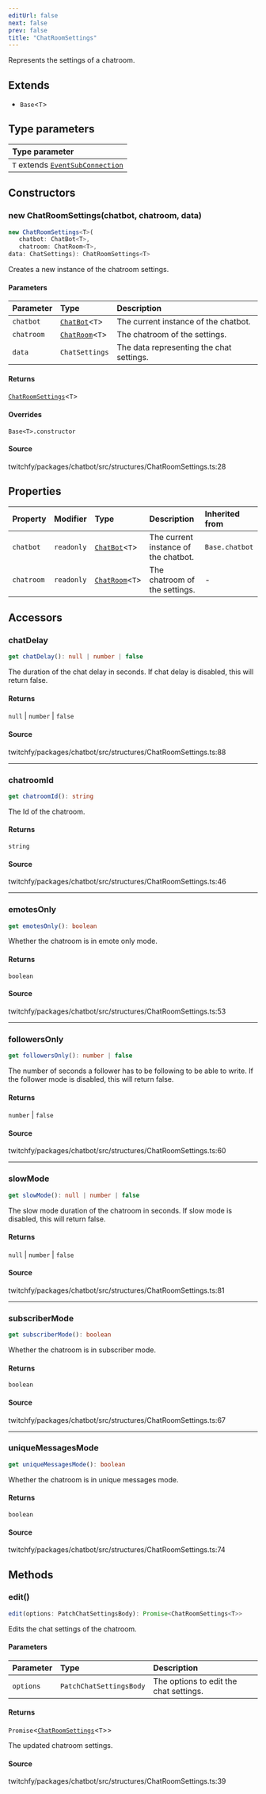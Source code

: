 ```yaml
---
editUrl: false
next: false
prev: false
title: "ChatRoomSettings"
---
```


Represents the settings of a chatroom.

## Extends

- `Base`\<`T`\>

## Type parameters

| Type parameter |
| :------ |
| `T` extends [`EventSubConnection`](/api/chatbot/enumerations/eventsubconnection/) |

## Constructors

### new ChatRoomSettings(chatbot, chatroom, data)

```ts
new ChatRoomSettings<T>(
   chatbot: ChatBot<T>, 
   chatroom: ChatRoom<T>, 
data: ChatSettings): ChatRoomSettings<T>
```

Creates a new instance of the chatroom settings.

#### Parameters

| Parameter | Type | Description |
| :------ | :------ | :------ |
| `chatbot` | [`ChatBot`](/api/chatbot/classes/chatbot/)\<`T`\> | The current instance of the chatbot. |
| `chatroom` | [`ChatRoom`](/api/chatbot/classes/chatroom/)\<`T`\> | The chatroom of the settings. |
| `data` | `ChatSettings` | The data representing the chat settings. |

#### Returns

[`ChatRoomSettings`](/api/chatbot/classes/chatroomsettings/)\<`T`\>

#### Overrides

`Base<T>.constructor`

#### Source

twitchfy/packages/chatbot/src/structures/ChatRoomSettings.ts:28

## Properties

| Property | Modifier | Type | Description | Inherited from |
| :------ | :------ | :------ | :------ | :------ |
| `chatbot` | `readonly` | [`ChatBot`](/api/chatbot/classes/chatbot/)\<`T`\> | The current instance of the chatbot. | `Base.chatbot` |
| `chatroom` | `readonly` | [`ChatRoom`](/api/chatbot/classes/chatroom/)\<`T`\> | The chatroom of the settings. | - |

## Accessors

### chatDelay

```ts
get chatDelay(): null | number | false
```

The duration of the chat delay in seconds. If chat delay is disabled, this will return false.

#### Returns

`null` \| `number` \| `false`

#### Source

twitchfy/packages/chatbot/src/structures/ChatRoomSettings.ts:88

***

### chatroomId

```ts
get chatroomId(): string
```

The Id of the chatroom.

#### Returns

`string`

#### Source

twitchfy/packages/chatbot/src/structures/ChatRoomSettings.ts:46

***

### emotesOnly

```ts
get emotesOnly(): boolean
```

Whether the chatroom is in emote only mode.

#### Returns

`boolean`

#### Source

twitchfy/packages/chatbot/src/structures/ChatRoomSettings.ts:53

***

### followersOnly

```ts
get followersOnly(): number | false
```

The number of seconds a follower has to be following to be able to write. If the follower mode is disabled, this will return false.

#### Returns

`number` \| `false`

#### Source

twitchfy/packages/chatbot/src/structures/ChatRoomSettings.ts:60

***

### slowMode

```ts
get slowMode(): null | number | false
```

The slow mode duration of the chatroom in seconds. If slow mode is disabled, this will return false.

#### Returns

`null` \| `number` \| `false`

#### Source

twitchfy/packages/chatbot/src/structures/ChatRoomSettings.ts:81

***

### subscriberMode

```ts
get subscriberMode(): boolean
```

Whether the chatroom is in subscriber mode.

#### Returns

`boolean`

#### Source

twitchfy/packages/chatbot/src/structures/ChatRoomSettings.ts:67

***

### uniqueMessagesMode

```ts
get uniqueMessagesMode(): boolean
```

Whether the chatroom is in unique messages mode.

#### Returns

`boolean`

#### Source

twitchfy/packages/chatbot/src/structures/ChatRoomSettings.ts:74

## Methods

### edit()

```ts
edit(options: PatchChatSettingsBody): Promise<ChatRoomSettings<T>>
```

Edits the chat settings of the chatroom.

#### Parameters

| Parameter | Type | Description |
| :------ | :------ | :------ |
| `options` | `PatchChatSettingsBody` | The options to edit the chat settings. |

#### Returns

`Promise`\<[`ChatRoomSettings`](/api/chatbot/classes/chatroomsettings/)\<`T`\>\>

The updated chatroom settings.

#### Source

twitchfy/packages/chatbot/src/structures/ChatRoomSettings.ts:39
